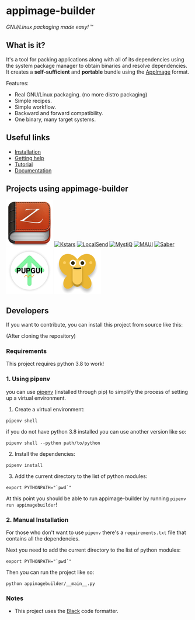 # appimage-builder

*GNU/Linux packaging made easy!* ™

## What is it?

It's a tool for packing applications along with all of its dependencies using the system package manager to obtain binaries and resolve dependencies. It creates a **self-sufficient** and **portable** bundle using the [AppImage](https://appimage.org) format.

Features:
- Real GNU/Linux packaging. (no more distro packaging)
- Simple recipes.
- Simple workflow.
- Backward and forward compatibility.
- One binary, many target systems.


## Useful links

- [Installation](https://appimage-builder.readthedocs.io/en/latest/intro/install.html)
- [Getting help](https://appimage-builder.readthedocs.io/en/latest/index.html#getting-help)
- [Tutorial](https://appimage-builder.readthedocs.io/en/latest/intro/tutorial.html)
- [Documentation](https://appimage-builder.readthedocs.io)


## Projects using appimage-builder

[![Zeal](https://raw.githubusercontent.com/zealdocs/zeal/master/assets/freedesktop/128-apps-zeal.png)](https://github.com/zealdocs/zeal/)
[![Kstars](https://invent.kde.org/education/kstars/-/raw/master/logo.png)](https://invent.kde.org/education/kstars)
[![LocalSend](https://raw.githubusercontent.com/localsend/localsend/main/app/assets/img/logo-128.png)](https://localsend.org/#/)
[![MystiQ](https://raw.githubusercontent.com/swl-x/MystiQ/master/icons/mystiq_128x128.png)](https://github.com/swl-x/MystiQ)
[![MAUI](https://invent.kde.org/uploads/-/system/group/avatar/1557/avatar.png)](https://invent.kde.org/maui)
[![Saber](https://raw.githubusercontent.com/adil192/saber/main/assets/icon/resized/icon-128x128.png)](https://github.com/adil192/saber)
[![ProtonUp-QT](https://github.com/DavidoTek/ProtonUp-Qt/blob/main/share/icons/hicolor/128x128/apps/net.davidotek.pupgui2.png)](https://davidotek.github.io/protonup-qt/#home)
[<img src="https://raw.githubusercontent.com/LinwoodDev/Butterfly/develop/app/images/logo.png" width="128" />](https://docs.butterfly.linwood.dev/)


## Developers

If you want to contribute, you can install this project from source like this:

(After cloning the repository)

### Requirements

This project requires python 3.8 to work!

### 1. Using pipenv

you can use [pipenv](https://pipenv.pypa.io/) (installed through pip) to simplify the process of setting up a virtual environment.

1. Create a virtual environment:

```shell
pipenv shell
```

if you do not have python 3.8 installed you can use another version like so:

```shell
pipenv shell --python path/to/python
```

2. Install the dependencies:

```shell
pipenv install
```

3. Add the current directory to the list of python modules:

```shell
export PYTHONPATH="`pwd`"
```

At this point you should be able to run appimage-builder by running `pipenv run appimagebuilder`!

### 2. Manual Installation

For those who don't want to use `pipenv` there's a `requirements.txt` file that contains all the dependencies.

Next you need to add the current directory to the list of python modules:

```shell
export PYTHONPATH="`pwd`"
```

Then you can run the project like so:

```shell
python appimagebuilder/__main__.py
```

### Notes

- This project uses the [Black](https://pypi.org/project/black/) code formatter.
